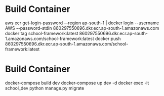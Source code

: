 # Build Container
aws ecr get-login-password --region ap-south-1 | docker login --username AWS --password-stdin 860297550696.dkr.ecr.ap-south-1.amazonaws.com
docker tag school-framework:latest 860297550696.dkr.ecr.ap-south-1.amazonaws.com/school-framework:latest
docker push 860297550696.dkr.ecr.ap-south-1.amazonaws.com/school-framework:latest

# Build Container
docker-compose build dev
docker-compose up dev -d
docker exec -it school_dev python manage.py migrate